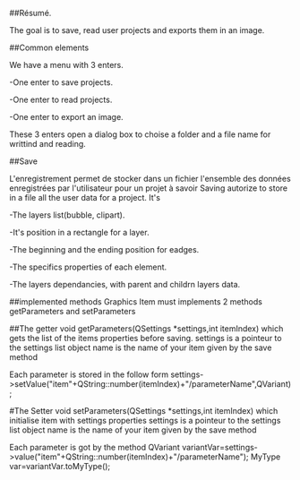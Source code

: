 ##Résumé.

The goal is to save, read user projects and exports them in an image.

##Common elements

We have a menu with 3 enters.

-One enter to save projects.

-One enter to read projects.

-One enter to export an image.

These 3 enters open a dialog box to choise a folder and a file name for writtind and reading.

##Save

L'enregistrement permet de stocker dans un fichier l'ensemble des données enregistrées par l'utilisateur pour un projet à savoir
Saving autorize to store in a file all the user data for a project. It's

-The layers list(bubble, clipart).

-It's position in a rectangle for a layer.

-The beginning and the ending position for eadges.

-The specifics properties of each element.

-The layers dependancies, with parent and childrn layers data.

##implemented methods
Graphics Item must implements 2 methods getParameters and setParameters

##The getter
void getParameters(QSettings *settings,int itemIndex) which gets the list of the items properties before saving.
settings is a pointeur to the settings list object
name is the name of your item given by the save method

Each parameter is stored in the follow form 
settings->setValue("item"+QString::number(itemIndex)+"/parameterName",QVariant);


#The Setter
void setParameters(QSettings *settings,int itemIndex) which initialise item with settings properties
settings is a pointeur to the settings list object
name is the name of your item given by the save method

Each parameter is got by the method
QVariant variantVar=settings->value("item"+QString::number(itemIndex)+"/parameterName");
MyType var=variantVar.toMyType();
